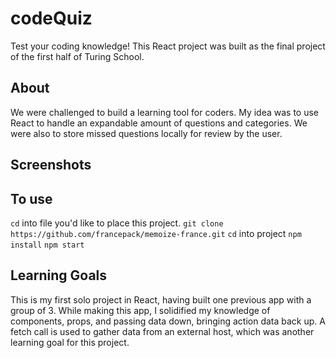 # codeQuiz
Test your coding knowledge! This React project was built as the final project of the first half of Turing School.

## About
We were challenged to build a learning tool for coders. My idea was to use React to handle an expandable amount of questions and categories. We were also to store missed questions locally for review by the user.

## Screenshots

## To use
```cd``` into file you'd like to place this project.
```git clone https://github.com/francepack/memoize-france.git```
```cd``` into project
```npm install```
```npm start```

## Learning Goals
This is my first solo project in React, having built one previous app with a group of 3. While making this app, I solidified my knowledge of components, props, and passing data down, bringing action data back up. A fetch call is used to gather data from an external host, which was another learning goal for this project.